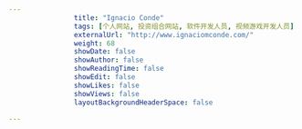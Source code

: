 ---
                title: "Ignacio Conde"
                tags: [个人网站, 投资组合网站, 软件开发人员, 视频游戏开发人员]
                externalUrl: "http://www.ignaciomconde.com/"
                weight: 68
                showDate: false
                showAuthor: false
                showReadingTime: false
                showEdit: false
                showLikes: false
                showViews: false
                layoutBackgroundHeaderSpace: false
                ---


